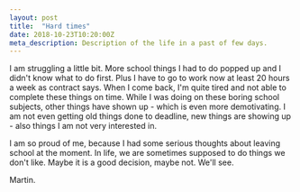 ```yaml
---
layout: post
title:  "Hard times"
date: 2018-10-23T10:20:00Z
meta_description: Description of the life in a past of few days.
---
```


I am struggling a little bit. More school things I had to do popped up and I didn't know what to
do first. Plus I have to go to work now at least 20 hours a week as contract says. When I come back, I'm quite tired and not able to complete these things on time. While I was doing on these boring school subjects, other things have shown up - which is even more demotivating. I am not even getting old things done to deadline, new things are showing up - also things I am not very interested in. 

I am so proud of me, because I had some serious thoughts about leaving school at the moment. In life, we are sometimes supposed to do things we don't like. Maybe it is a good decision, maybe not. We'll see.

Martin.
